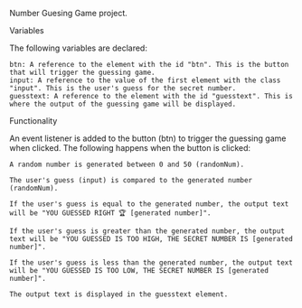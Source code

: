 Number Guesing Game project.

Variables

The following variables are declared:

    btn: A reference to the element with the id "btn". This is the button that will trigger the guessing game.
    input: A reference to the value of the first element with the class "input". This is the user's guess for the secret number.
    guesstext: A reference to the element with the id "guesstext". This is where the output of the guessing game will be displayed.

Functionality

An event listener is added to the button (btn) to trigger the guessing game when clicked. The following happens when the button is clicked:

    A random number is generated between 0 and 50 (randomNum).

    The user's guess (input) is compared to the generated number (randomNum).

    If the user's guess is equal to the generated number, the output text will be "YOU GUESSED RIGHT 🏆 [generated number]".

    If the user's guess is greater than the generated number, the output text will be "YOU GUESSED IS TOO HIGH, THE SECRET NUMBER IS [generated number]".

    If the user's guess is less than the generated number, the output text will be "YOU GUESSED IS TOO LOW, THE SECRET NUMBER IS [generated number]".

    The output text is displayed in the guesstext element.